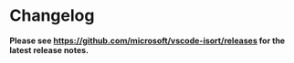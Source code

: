 # Changelog

**Please see https://github.com/microsoft/vscode-isort/releases for the latest
release notes.**
